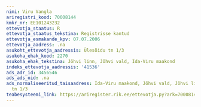 ```yaml
---
nimi: Viru Vangla
ariregistri_kood: 70008144
kmkr_nr: EE101243232
ettevotja_staatus: R
ettevotja_staatus_tekstina: Registrisse kantud
ettevotja_esmakande_kpv: 07.07.2006
ettevotja_aadress: .na
asukoht_ettevotja_aadressis: Ülesõidu tn 1/3
asukoha_ehak_kood: 2270
asukoha_ehak_tekstina: Jõhvi linn, Jõhvi vald, Ida-Viru maakond
indeks_ettevotja_aadressis: '41536'
ads_adr_id: 3456546
ads_ads_oid: .na
ads_normaliseeritud_taisaadress: Ida-Viru maakond, Jõhvi vald, Jõhvi linn, Ülesõidu
  tn 1/3
teabesysteemi_link: https://ariregister.rik.ee/ettevotja.py?ark=70008144&ref=rekvisiidid
---
```

